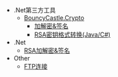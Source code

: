 
* .Net第三方工具
	* [BouncyCastle.Crypto](ThirdPartyTools/BouncyCastle.Crypto/)
		* [加解密&签名](ThirdPartyTools/BouncyCastle.Crypto/RSAencryption)
		* [RSA密钥格式转换(Java/C#)](ThirdPartyTools/BouncyCastle.Crypto/RSAKeyConvert)
* .Net
	* [RSA加解密&签名](Csharp/RSAencryption)
* Other
	* [FTP连接](Other/FTPconnect)
